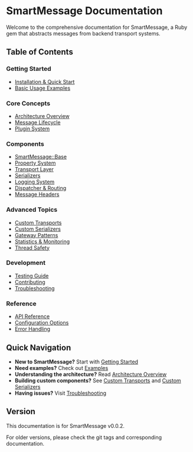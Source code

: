 # SmartMessage Documentation

Welcome to the comprehensive documentation for SmartMessage, a Ruby gem that abstracts messages from backend transport systems.

## Table of Contents

### Getting Started
- [Installation & Quick Start](getting-started.md)
- [Basic Usage Examples](examples.md)

### Core Concepts
- [Architecture Overview](architecture.md)
- [Message Lifecycle](message-lifecycle.md)
- [Plugin System](plugin-system.md)

### Components
- [SmartMessage::Base](base.md)
- [Property System](properties.md)
- [Transport Layer](transports.md)
- [Serializers](serializers.md)
- [Logging System](logging.md)
- [Dispatcher & Routing](dispatcher.md)
- [Message Headers](headers.md)

### Advanced Topics
- [Custom Transports](custom-transports.md)
- [Custom Serializers](custom-serializers.md)
- [Gateway Patterns](gateway-patterns.md)
- [Statistics & Monitoring](monitoring.md)
- [Thread Safety](thread-safety.md)

### Development
- [Testing Guide](testing.md)
- [Contributing](contributing.md)
- [Troubleshooting](troubleshooting.md)

### Reference
- [API Reference](api-reference.md)
- [Configuration Options](configuration.md)
- [Error Handling](error-handling.md)

## Quick Navigation

- **New to SmartMessage?** Start with [Getting Started](getting-started.md)
- **Need examples?** Check out [Examples](examples.md)
- **Understanding the architecture?** Read [Architecture Overview](architecture.md)
- **Building custom components?** See [Custom Transports](custom-transports.md) and [Custom Serializers](custom-serializers.md)
- **Having issues?** Visit [Troubleshooting](troubleshooting.md)

## Version

This documentation is for SmartMessage v0.0.2.

For older versions, please check the git tags and corresponding documentation.
